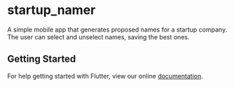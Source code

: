 # startup_namer

A simple mobile app that generates proposed names for a startup company. The user can select and unselect names, saving the best ones.

## Getting Started

For help getting started with Flutter, view our online
[documentation](https://flutter.io/).
